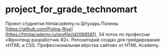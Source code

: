 # project_for_grade_technomart
Проект студнетки htmlacademy.ru Штукарь Полины [https://github.com/Polina-Riya] [https://htmlacademy.ru/profile/id2066581], 
34 поток по профессии «Фронтенд-разработчик #2».
Репозиторий создан для грейдирования «HTML и CSS. Профессиональная вёрстка сайтов» от HTML Academy.
